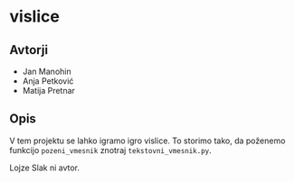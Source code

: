 # vislice

## Avtorji

* Jan Manohin
* Anja Petković
* Matija Pretnar

## Opis

V tem projektu se lahko igramo igro vislice.
To storimo tako, da poženemo funkcijo `pozeni_vmesnik` znotraj `tekstovni_vmesnik.py`.

Lojze Slak ni avtor.
